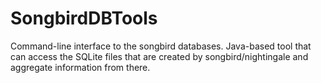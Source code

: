 # SongbirdDBTools
Command-line interface to the songbird databases.
Java-based tool that can access the SQLite files that are created by songbird/nightingale and aggregate information from there.